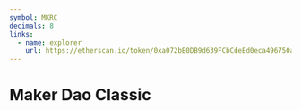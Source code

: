 ```yaml
---
symbol: MKRC
decimals: 8
links:
  - name: explorer
    url: https://etherscan.io/token/0xa072bE0DB9d639FCbCdeEd0eca496750ad3D2029
---
```


# Maker Dao Classic
